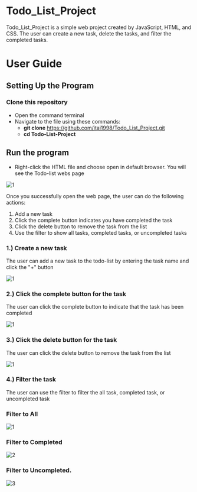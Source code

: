 # Todo_List_Project
Todo_List_Project is a simple web project created by JavaScript, HTML, and CSS. The user can create a new task, delete the tasks, and filter the completed tasks. 

# User Guide
## Setting Up the Program
### Clone this repository
- Open the command terminal
- Navigate to the file using these commands:
    - **git clone** https://github.com/itai1998/Todo_List_Project.git
    - **cd Todo-List-Project**

## Run the program
- Right-click the HTML file and choose open in default browser. You will see the Todo-list webs page

![1](https://github.com/itai1998/Todo_List_Project/assets/107719287/17a95312-840f-4dae-847f-08f561e11764)

Once you successfully open the web page, the user can do the following actions:
1. Add a new task
2. Click the complete button indicates you have completed the task
3. Click the delete button to remove the task from the list
4. Use the filter to show all tasks, completed tasks, or uncompleted tasks

### 1.) Create a new task
The user can add a new task to the todo-list by entering the task name and click the "+" button

![1](https://github.com/itai1998/Todo_List_Project/assets/107719287/9ba41469-af48-4bbe-b683-10ce3f441b14)

### 2.) Click the complete button for the task 
The user can click the complete button to indicate that the task has been completed

![1](https://github.com/itai1998/Todo_List_Project/assets/107719287/229cfcdc-784b-42ba-804f-904af989d1ed)

### 3.) Click the delete button for the task
The user can click the delete button to remove the task from the list

![1](https://github.com/itai1998/Todo_List_Project/assets/107719287/0bbbe06c-58e5-4392-96f3-e4b1c6a1f393)

### 4.) Filter the task
The user can use the filter to filter the all task, completed task, or uncompleted task

### Filter to All
![1](https://github.com/itai1998/Todo_List_Project/assets/107719287/c7e3f230-cb3e-4081-baa6-ab340f598275)

### Filter to Completed
![2](https://github.com/itai1998/Todo_List_Project/assets/107719287/3c03564f-14c0-4db1-b4cd-f826baabea29)

### Filter to Uncompleted.
![3](https://github.com/itai1998/Todo_List_Project/assets/107719287/0dca449c-7246-400e-a8b6-a5d4eba3f0b4)





